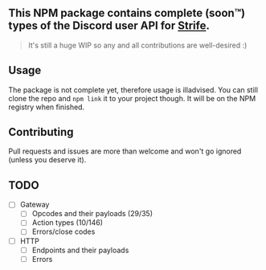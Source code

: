 ## This NPM package contains complete (soon:tm:) types of the Discord user API for [Strife](https://github.com/sussyGaymer/strife).

>It's still a huge WIP so any and all contributions are well-desired :)

## Usage
The package is not complete yet, therefore usage is illadvised. You can still clone the repo and `npm link` it to your project though. It will be on the NPM registry when finished.

## Contributing
Pull requests and issues are more than welcome and won't go ignored (unless you deserve it).

## TODO
- [ ] Gateway
    - [ ] Opcodes and their payloads (29/35)
    - [ ] Action types (10/146)
    - [ ] Errors/close codes
- [ ] HTTP
    - [ ] Endpoints and their payloads
    - [ ] Errors
